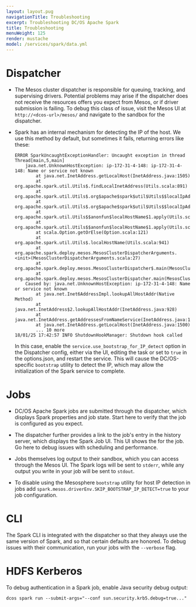 ```yaml
---
layout: layout.pug
navigationTitle: Troubleshooting
excerpt: Troubleshooting DC/OS Apache Spark
title: Troubleshooting
menuWeight: 125
render: mustache
model: /services/spark/data.yml
---
```


# Dispatcher

*   The Mesos cluster dispatcher is responsible for queuing, tracking, and supervising drivers. Potential problems may
    arise if the dispatcher does not receive the resources offers you expect from Mesos, or if driver submission is
    failing. To debug this class of issue, visit the Mesos UI at `http://<dcos-url>/mesos/` and navigate to the sandbox
    for the dispatcher.

*   Spark has an internal mechanism for detecting the IP of the host. We use this method by default, but sometimes it
    fails, returning errors like these:

    ```
    ERROR SparkUncaughtExceptionHandler: Uncaught exception in thread Thread[main,5,main]
        java.net.UnknownHostException: ip-172-31-4-148: ip-172-31-4-148: Name or service not known
            at java.net.InetAddress.getLocalHost(InetAddress.java:1505)
            at org.apache.spark.util.Utils$.findLocalInetAddress(Utils.scala:891)
            at org.apache.spark.util.Utils$.org$apache$spark$util$Utils$$localIpAddress$lzycompute(Utils.scala:884)
            at org.apache.spark.util.Utils$.org$apache$spark$util$Utils$$localIpAddress(Utils.scala:884)
            at org.apache.spark.util.Utils$$anonfun$localHostName$1.apply(Utils.scala:941)
            at org.apache.spark.util.Utils$$anonfun$localHostName$1.apply(Utils.scala:941)
            at scala.Option.getOrElse(Option.scala:121)
            at org.apache.spark.util.Utils$.localHostName(Utils.scala:941)
            at org.apache.spark.deploy.mesos.MesosClusterDispatcherArguments.<init>(MesosClusterDispatcherArguments.scala:27)
            at org.apache.spark.deploy.mesos.MesosClusterDispatcher$.main(MesosClusterDispatcher.scala:103)
            at org.apache.spark.deploy.mesos.MesosClusterDispatcher.main(MesosClusterDispatcher.scala)
        Caused by: java.net.UnknownHostException: ip-172-31-4-148: Name or service not known
            at java.net.Inet6AddressImpl.lookupAllHostAddr(Native Method)
            at java.net.InetAddress$2.lookupAllHostAddr(InetAddress.java:928)
            at java.net.InetAddress.getAddressesFromNameService(InetAddress.java:1323)
            at java.net.InetAddress.getLocalHost(InetAddress.java:1500)
            ... 10 more
    18/01/25 17:42:57 INFO ShutdownHookManager: Shutdown hook called
    ```

    In this case, enable the `service.use_bootstrap_for_IP_detect` option in the Dispatcher config, either via the UI,
    editing the task or set to `true` in the options.json, and restart the service.  This will cause the DC/OS-specific
    `bootstrap` utility to detect the IP, which may allow the initialization of the Spark service to complete. 

# Jobs

*   DC/OS Apache Spark jobs are submitted through the dispatcher, which displays Spark properties and job state. Start
    here to verify that the job is configured as you expect.

*   The dispatcher further provides a link to the job's entry in the history server, which displays the Spark Job UI.
    This UI shows the for the job. Go here to debug issues with scheduling and performance.

*   Jobs themselves log output to their sandbox, which you can access through the Mesos UI. The Spark logs will be sent
    to `stderr`, while any output you write in your job will be sent to `stdout`.

*   To disable using the Mesosphere `bootstrap` utility for host IP detection in jobs add
    `spark.mesos.driverEnv.SKIP_BOOTSTRAP_IP_DETECT=true` to your job configuration.

# CLI

The Spark CLI is integrated with the dispatcher so that they always use the same version of Spark, and so that certain
defaults are honored. To debug issues with their communication, run your jobs with the `--verbose` flag.

# HDFS Kerberos

To debug authentication in a Spark job, enable Java security debug output:

    dcos spark run --submit-args="--conf sun.security.krb5.debug=true..."
